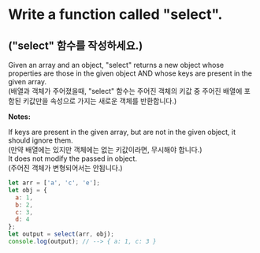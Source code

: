 # Write a function called "select".

## ("select" 함수를 작성하세요.)

Given an array and an object, "select" returns a new object whose properties are those in the given object AND whose keys are present in the given array.  
(배열과 객체가 주어졌을때, "select" 함수는 주어진 객체의 키값 중 주어진 배열에 포함된 키값만을 속성으로 가지는 새로운 객체를 반환합니다.)

**Notes:**

If keys are present in the given array, but are not in the given object, it should ignore them.  
(만약 배열에는 있지만 객체에는 없는 키값이라면, 무시해야 합니다.)  
It does not modify the passed in object.  
(주어진 객체가 변형되어서는 안됩니다.)

```js
let arr = ['a', 'c', 'e'];
let obj = {
  a: 1,
  b: 2,
  c: 3,
  d: 4
};
let output = select(arr, obj);
console.log(output); // --> { a: 1, c: 3 }
```